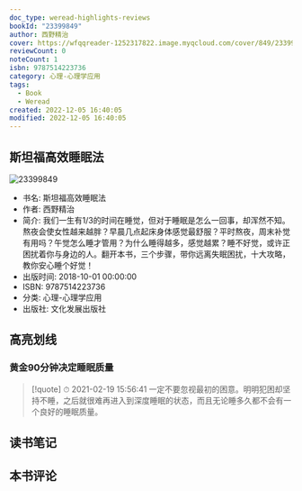 ```yaml
---
doc_type: weread-highlights-reviews
bookId: "23399849"
author: 西野精治
cover: https://wfqqreader-1252317822.image.myqcloud.com/cover/849/23399849/t7_23399849.jpg
reviewCount: 0
noteCount: 1
isbn: 9787514223736
category: 心理-心理学应用
tags:
  - Book
  - Weread
created: 2022-12-05 16:40:05
modified: 2022-12-05 16:40:05
---
```


## 斯坦福高效睡眠法

![23399849](https://wfqqreader-1252317822.image.myqcloud.com/cover/849/23399849/t7_23399849.jpg)
- 书名: 斯坦福高效睡眠法
- 作者: 西野精治
- 简介: 我们一生有1/3的时间在睡觉，但对于睡眠是怎么一回事，却浑然不知。熬夜会使女性越来越胖？早晨几点起床身体感觉最舒服？平时熬夜，周末补觉有用吗？午觉怎么睡才管用？为什么睡得越多，感觉越累？睡不好觉，或许正困扰着你与身边的人。翻开本书，三个步骤，带你远离失眠困扰，十大攻略，教你安心睡个好觉！
- 出版时间: 2018-10-01 00:00:00
- ISBN: 9787514223736
- 分类: 心理-心理学应用
- 出版社: 文化发展出版社

## 高亮划线

### 黄金90分钟决定睡眠质量


> [!quote] ⏱ 2021-02-19 15:56:41
> 一定不要忽视最初的困意。明明犯困却坚持不睡，之后就很难再进入到深度睡眠的状态，而且无论睡多久都不会有一个良好的睡眠质量。
 



## 读书笔记


## 本书评论

